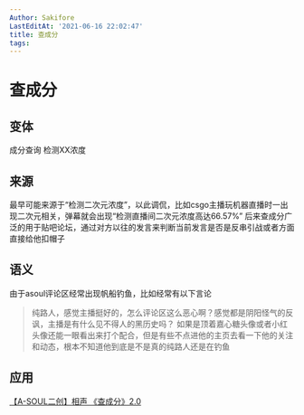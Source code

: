 ```yaml
---
Author: Sakifore
LastEditAt: '2021-06-16 22:02:47'
title: 查成分
tags:
---
```

# 查成分

## 变体

成分查询    检测XX浓度

## 来源

最早可能来源于“检测二次元浓度”，以此调侃，比如csgo主播玩机器直播时一出现二次元相关，弹幕就会出现“检测直播间二次元浓度高达66.57%”
后来查成分广泛的用于贴吧论坛，通过对方以往的发言来判断当前发言是否是反串引战或者方面直接给他扣帽子

## 语义

由于asoul评论区经常出现帆船钓鱼，比如经常有以下言论
>纯路人，感觉主播挺好的，怎么评论区这么恶心啊？感觉都是阴阳怪气的反讽，主播是有什么见不得人的黑历史吗？
如果是顶着嘉心糖头像或者小红头像还能一眼看出来打个配合，但是有些不点进他的主页去看一下他的关注和动态，根本不知道他到底是不是真的纯路人还是在钓鱼

## 应用

[【A-SOUL二创】相声 《查成分》2.0](https://www.bilibili.com/video/BV1ZQ4y197kQ)